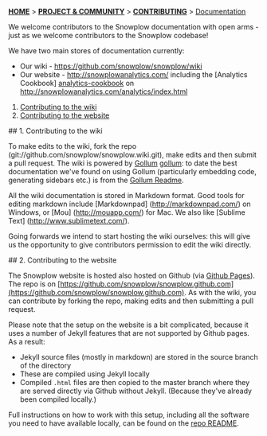 <a name="top" />

[**HOME**](Home) > [**PROJECT & COMMUNITY**](Snowplow-project-and-community) > [**CONTRIBUTING**](Contributing) > [Documentation](Contributing-to-documentation)

We welcome contributors to the Snowplow documentation with open arms - just as we welcome contributors to the Snowplow codebase!

We have two main stores of documentation currently:

* Our wiki - https://github.com/snowplow/snowplow/wiki
* Our website - http://snowplowanalytics.com/ including the [Analytics Cookbook] [analytics-cookbook] on http://snowplowanalytics.com/analytics/index.html

1. [Contributing to the wiki](#wiki)
2. [Contributing to the website](#website)

<a name="wiki" />
## 1. Contributing to the wiki

To make edits to the wiki, fork the repo (git://github.com/snowplow/snowplow.wiki.git), make edits and then submit a pull request. The wiki is powered by [Gollum] [gollum]: to date the best documentation we've found on using Gollum (particularly embedding code, generating sidebars etc.) is from the [Gollum Readme][gollum-readme].

All the wiki documentation is stored in Markdown format. Good tools for editing markdown include [Markdownpad] (http://markdownpad.com/) on Windows, or [Mou] (http://mouapp.com/) for Mac. We also like [Sublime Text] (http://www.sublimetext.com/).

Going forwards we intend to start hosting the wiki ourselves: this will give us the opportunity to give contributors permission to edit the wiki directly.

<a name="website" />
## 2. Contributing to the website

The Snowplow website is hosted also hosted on Github (via [Github Pages][github-pages]). The repo is on [https://github.com/snowplow/snowplow.github.com](https://github.com/snowplow/snowplow.github.com). As with the wiki, you can contribute by forking the repo, making edits and then submitting a pull request.

Please note that the setup on the website is a bit complicated, because it uses a number of Jekyll features that are not supported by Github pages. As a result:

* Jekyll source files (mostly in markdown) are stored in the source branch of the directory
* These are compiled using Jekyll locally
* Compiled `.html` files are then copied to the master branch where they are served directly via Github without Jekyll. (Because they've already been compiled locally.)

Full instructions on how to work with this setup, including all the software you need to have available locally, can be found on the [repo README][website-repo-readme].

[analytics-cookbook]: http://snowplowanalytics.com/analytics/index.html
[gollum-readme]: https://github.com/github/gollum/blob/master/README.md
[gollum]: https://github.com/github/gollum
[github-pages]: http://pages.github.com/
[website-repo-readme]: https://github.com/snowplow/snowplow.github.com/blob/master/README.md